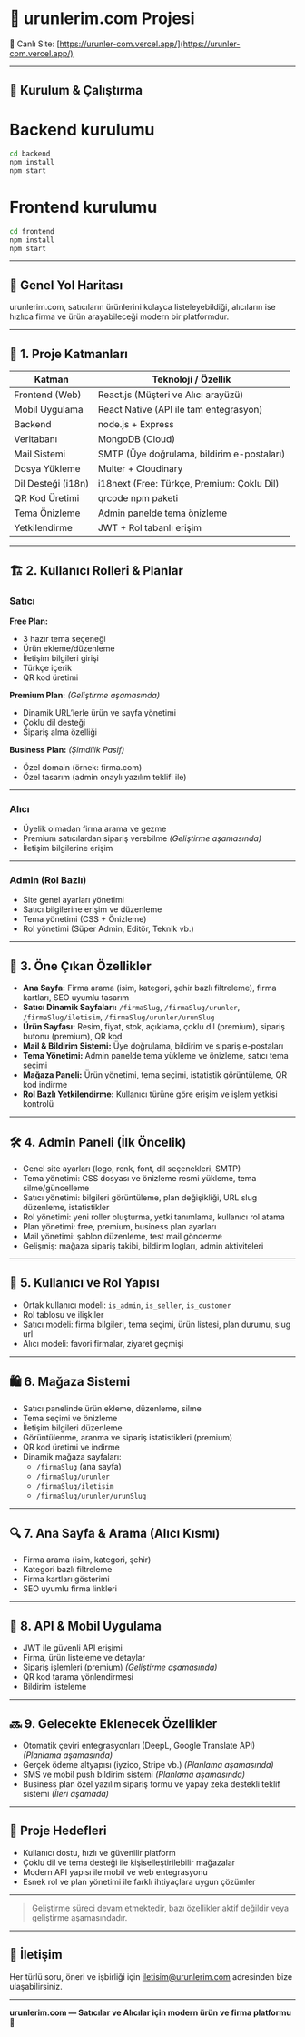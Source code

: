 # 🛒 urunlerim.com Projesi

🔗 Canlı Site: [https://urunler-com.vercel.app/](https://urunler-com.vercel.app/)

---

## 🚀 Kurulum & Çalıştırma

# Backend kurulumu

```bash
cd backend
npm install
npm start
```


# Frontend kurulumu

```bash
cd frontend
npm install
npm start
```

---

## 🧭 Genel Yol Haritası

urunlerim.com, satıcıların ürünlerini kolayca listeleyebildiği, alıcıların ise hızlıca firma ve ürün arayabileceği modern bir platformdur.

---

## 🧱 1. Proje Katmanları

| Katman             | Teknoloji / Özellik                        |
|--------------------|-------------------------------------------|
| Frontend (Web)     | React.js (Müşteri ve Alıcı arayüzü)       |
| Mobil Uygulama      | React Native (API ile tam entegrasyon)    |
| Backend            | node.js + Express                          |
| Veritabanı         | MongoDB (Cloud)                           |
| Mail Sistemi       | SMTP (Üye doğrulama, bildirim e-postaları)|
| Dosya Yükleme      | Multer + Cloudinary                        |
| Dil Desteği (i18n) | i18next (Free: Türkçe, Premium: Çoklu Dil)|
| QR Kod Üretimi     | qrcode npm paketi                          |
| Tema Önizleme      | Admin panelde tema önizleme                |
| Yetkilendirme      | JWT + Rol tabanlı erişim                   |

---

## 🏗️ 2. Kullanıcı Rolleri & Planlar

### Satıcı

**Free Plan:**

- 3 hazır tema seçeneği  
- Ürün ekleme/düzenleme  
- İletişim bilgileri girişi  
- Türkçe içerik  
- QR kod üretimi  

**Premium Plan:** *(Geliştirme aşamasında)*

- Dinamik URL’lerle ürün ve sayfa yönetimi  
- Çoklu dil desteği  
- Sipariş alma özelliği  

**Business Plan:** *(Şimdilik Pasif)*

- Özel domain (örnek: firma.com)  
- Özel tasarım (admin onaylı yazılım teklifi ile)  

---

### Alıcı

- Üyelik olmadan firma arama ve gezme  
- Premium satıcılardan sipariş verebilme *(Geliştirme aşamasında)*  
- İletişim bilgilerine erişim  

---

### Admin (Rol Bazlı)

- Site genel ayarları yönetimi  
- Satıcı bilgilerine erişim ve düzenleme  
- Tema yönetimi (CSS + Önizleme)  
- Rol yönetimi (Süper Admin, Editör, Teknik vb.)  

---

## 🧭 3. Öne Çıkan Özellikler

- **Ana Sayfa:** Firma arama (isim, kategori, şehir bazlı filtreleme), firma kartları, SEO uyumlu tasarım  
- **Satıcı Dinamik Sayfaları:** `/firmaSlug`, `/firmaSlug/urunler`, `/firmaSlug/iletisim`, `/firmaSlug/urunler/urunSlug`  
- **Ürün Sayfası:** Resim, fiyat, stok, açıklama, çoklu dil (premium), sipariş butonu (premium), QR kod  
- **Mail & Bildirim Sistemi:** Üye doğrulama, bildirim ve sipariş e-postaları  
- **Tema Yönetimi:** Admin panelde tema yükleme ve önizleme, satıcı tema seçimi  
- **Mağaza Paneli:** Ürün yönetimi, tema seçimi, istatistik görüntüleme, QR kod indirme  
- **Rol Bazlı Yetkilendirme:** Kullanıcı türüne göre erişim ve işlem yetkisi kontrolü  

---

## 🛠️ 4. Admin Paneli (İlk Öncelik)

- Genel site ayarları (logo, renk, font, dil seçenekleri, SMTP)  
- Tema yönetimi: CSS dosyası ve önizleme resmi yükleme, tema silme/güncelleme  
- Satıcı yönetimi: bilgileri görüntüleme, plan değişikliği, URL slug düzenleme, istatistikler  
- Rol yönetimi: yeni roller oluşturma, yetki tanımlama, kullanıcı rol atama  
- Plan yönetimi: free, premium, business plan ayarları  
- Mail yönetimi: şablon düzenleme, test mail gönderme  
- Gelişmiş: mağaza sipariş takibi, bildirim logları, admin aktiviteleri  

---

## 👥 5. Kullanıcı ve Rol Yapısı

- Ortak kullanıcı modeli: `is_admin`, `is_seller`, `is_customer`  
- Rol tablosu ve ilişkiler  
- Satıcı modeli: firma bilgileri, tema seçimi, ürün listesi, plan durumu, slug url  
- Alıcı modeli: favori firmalar, ziyaret geçmişi  

---

## 🛍️ 6. Mağaza Sistemi

- Satıcı panelinde ürün ekleme, düzenleme, silme  
- Tema seçimi ve önizleme  
- İletişim bilgileri düzenleme  
- Görüntülenme, aranma ve sipariş istatistikleri (premium)  
- QR kod üretimi ve indirme  
- Dinamik mağaza sayfaları:  
  - `/firmaSlug` (ana sayfa)  
  - `/firmaSlug/urunler`  
  - `/firmaSlug/iletisim`  
  - `/firmaSlug/urunler/urunSlug`  

---

## 🔍 7. Ana Sayfa & Arama (Alıcı Kısmı)

- Firma arama (isim, kategori, şehir)  
- Kategori bazlı filtreleme  
- Firma kartları gösterimi  
- SEO uyumlu firma linkleri  

---

## 📱 8. API & Mobil Uygulama

- JWT ile güvenli API erişimi  
- Firma, ürün listeleme ve detaylar  
- Sipariş işlemleri (premium) *(Geliştirme aşamasında)*  
- QR kod tarama yönlendirmesi  
- Bildirim listeleme  

---

## 🔜 9. Gelecekte Eklenecek Özellikler

- Otomatik çeviri entegrasyonları (DeepL, Google Translate API) *(Planlama aşamasında)*  
- Gerçek ödeme altyapısı (iyzico, Stripe vb.) *(Planlama aşamasında)*  
- SMS ve mobil push bildirim sistemi *(Planlama aşamasında)*  
- Business plan özel yazılım sipariş formu ve yapay zeka destekli teklif sistemi *(İleri aşamada)*  

---

## 🎯 Proje Hedefleri

- Kullanıcı dostu, hızlı ve güvenilir platform  
- Çoklu dil ve tema desteği ile kişiselleştirilebilir mağazalar  
- Modern API yapısı ile mobil ve web entegrasyonu  
- Esnek rol ve plan yönetimi ile farklı ihtiyaçlara uygun çözümler  

---

> Geliştirme süreci devam etmektedir, bazı özellikler aktif değildir veya geliştirme aşamasındadır.

---

## 📢 İletişim

Her türlü soru, öneri ve işbirliği için [iletisim@urunlerim.com](mailto:iletisim@urunlerim.com) adresinden bize ulaşabilirsiniz.

---

**urunlerim.com — Satıcılar ve Alıcılar için modern ürün ve firma platformu 🚀**

